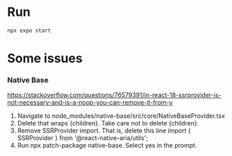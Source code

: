 # Run
```cmd
npx expo start
```

# Some issues 
### Native Base
https://stackoverflow.com/questions/76579391/in-react-18-ssrprovider-is-not-necessary-and-is-a-noop-you-can-remove-it-from-y
1) Navigate to node_modules/native-base/src/core/NativeBaseProvider.tsx
2) Delete that wraps {children}. Take care not to delete {children}.
3) Remove SSRProvider import. That is, delete this line import { SSRProvider } from '@react-native-aria/utils';
4) Run npx patch-package native-base. Select yes in the prompt.